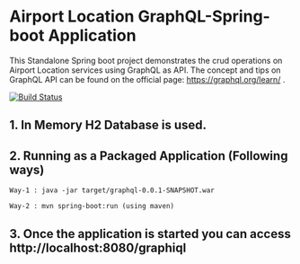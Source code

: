 # Airport Location GraphQL-Spring-boot Application

This Standalone Spring boot project demonstrates the crud operations on Airport Location services using GraphQL as API.
The concept and tips on GraphQL API can be found on the official page: https://graphql.org/learn/ .

[![Build Status](https://travis-ci.com/llSourceCodell/AirportLocationAPI.svg?branch=master)](https://travis-ci.com/llSourceCodell/AirportLocationAPI)

## 1. In Memory H2 Database is used.
    
## 2. Running as a Packaged Application (Following ways)
    Way-1 : java -jar target/graphql-0.0.1-SNAPSHOT.war

    Way-2 : mvn spring-boot:run (using maven)

## 3. Once the application is started you can access http://localhost:8080/graphiql


